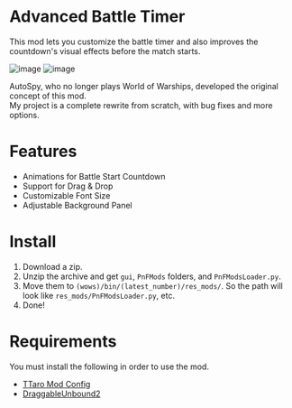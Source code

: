 # Advanced Battle Timer
This mod lets you customize the battle timer and also improves the countdown's visual effects before the match starts.

![image](https://github.com/user-attachments/assets/f7c1a682-1fa8-4b7c-b871-1e72c406ee39)
![image](https://github.com/user-attachments/assets/77097e98-ecc0-4d7a-ab16-4b1cfe963c60)

AutoSpy, who no longer plays World of Warships, developed the original concept of this mod.  
My project is a complete rewrite from scratch, with bug fixes and more options.

# Features
- Animations for Battle Start Countdown
- Support for Drag & Drop
- Customizable Font Size
- Adjustable Background Panel

# Install
1. Download a zip.
2. Unzip the archive and get `gui`, `PnFMods` folders, and `PnFModsLoader.py`.
3. Move them to `(wows)/bin/(latest_number)/res_mods/`. So the path will look like `res_mods/PnFModsLoader.py`, etc.
4. Done!

# Requirements
You must install the following in order to use the mod.
- [TTaro Mod Config](../../../TTaroModConfig)
- [DraggableUnbound2](../../../DraggableUnbound2)
